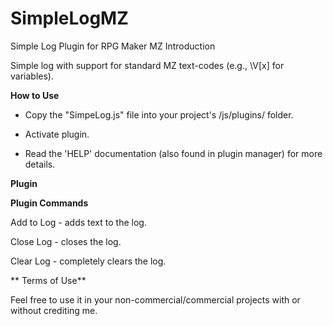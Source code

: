 # SimpleLogMZ
Simple Log Plugin for RPG Maker MZ
Introduction

Simple log with support for standard MZ text-codes (e.g., \V[x] for variables).


**How to Use**

- Copy the "SimpeLog.js" file into your project's /js/plugins/ folder.

- Activate plugin.

- Read the 'HELP' documentation (also found in plugin manager) for more details.



**Plugin**



**Plugin Commands**

Add to Log - adds text to the log.

Close Log - closes the log.

Clear Log - completely clears the log.


**
Terms of Use**

Feel free to use it in your non-commercial/commercial projects with or without crediting me.
